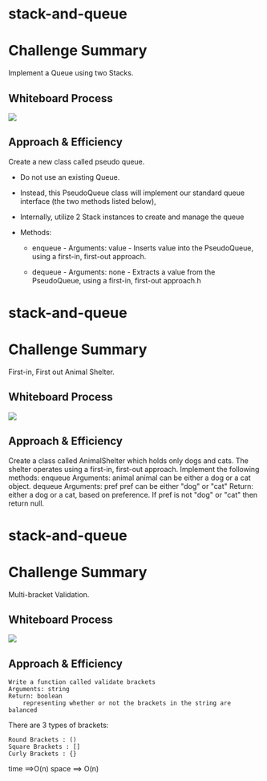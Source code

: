 # stack-and-queue
# Challenge Summary
Implement a Queue using two Stacks.
## Whiteboard Process
![](https://i.ibb.co/8xyzhCY/Whiteboard-5.png)
## Approach & Efficiency

Create a new class called pseudo queue.

- Do not use an existing Queue.
- Instead, this PseudoQueue class will implement our standard queue interface (the two methods listed below),
- Internally, utilize 2 Stack instances to create and manage the queue
    
- Methods:
     - enqueue
            - Arguments: value
            - Inserts value into the PseudoQueue, using a first-in, first-out approach.
      
     - dequeue
            - Arguments: none
            - Extracts a value from the PseudoQueue, using a first-in, first-out approach.h
# stack-and-queue
# Challenge Summary
First-in, First out Animal Shelter.
## Whiteboard Process
![](https://i.ibb.co/FJ5HXpx/Whiteboard-6.png)
## Approach & Efficiency

Create a class called AnimalShelter which holds only dogs and cats.
    The shelter operates using a first-in, first-out approach.
    Implement the following methods:
        enqueue
            Arguments: animal
                animal can be either a dog or a cat object.
        dequeue
            Arguments: pref
                pref can be either "dog" or "cat"
            Return: either a dog or a cat, based on preference.
                If pref is not "dog" or "cat" then return null.


# stack-and-queue
# Challenge Summary
Multi-bracket Validation.

## Whiteboard Process
![](https://i.ibb.co/fHX4BJV/Whiteboard-7.png)
## Approach & Efficiency


    Write a function called validate brackets
    Arguments: string
    Return: boolean
        representing whether or not the brackets in the string are balanced

There are 3 types of brackets:

    Round Brackets : ()
    Square Brackets : []
    Curly Brackets : {}

time ==>O(n)
space ==> O(n)




